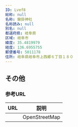 ```yaml
---
ID: Lvef8
総称: null
名称: 鍬掛神社
名称読み: null
別名: null
都道府県: 岐阜県
区域: 岐阜市
緯度: 35.4819979
経度: 136.6955755
郵便番号: 5011178
住所: 岐阜県岐阜市上西郷６丁目１８０
---
```


## その他

### 参考URL

| URL | 説明          |
| --- | ------------- |
|     | OpenStreetMap |
